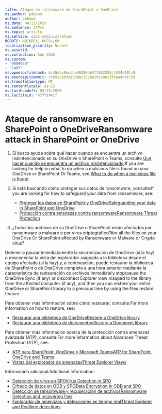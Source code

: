 ```yaml
---
title: Ataque de ransomware en SharePoint o OneDrive
ms.author: pebaum
author: pebaum
ms.date: 04/21/2020
ms.audience: ITPro
ms.topic: article
ms.service: o365-administration
ROBOTS: NOINDEX, NOFOLLOW
localization_priority: Normal
ms.assetid: ''
ms.collection: Adm_O365
ms.custom:
- "9000650"
- "2487"
ms.openlocfilehash: 6c48ebc0bccba40398b64f7002291cf844e10fc9
ms.sourcegitcommit: c6692ce0fa1358ec3529e59ca0ecdfdea4cdc759
ms.translationtype: MT
ms.contentlocale: es-ES
ms.lasthandoff: 09/15/2020
ms.locfileid: "47771441"
---
```

# <a name="ransomware-attack-in-sharepoint-or-onedrive"></a><span data-ttu-id="d8fad-102">Ataque de ransomware en SharePoint o OneDrive</span><span class="sxs-lookup"><span data-stu-id="d8fad-102">Ransomware attack in SharePoint or OneDrive</span></span>

1.  <span data-ttu-id="d8fad-103">Si busca ayuda sobre qué hacer cuando se encuentra un archivo malintencionado en su OneDrive o SharePoint o Teams, consulte [Qué hacer cuando se encuentra un archivo malintencionado](https://support.office.com/en-ie/article/what-to-do-when-a-malicious-file-is-found-in-sharepoint-online-onedrive-or-microsoft-teams-01e902ad-a903-4e0f-b093-1e1ac0c37ad2).</span><span class="sxs-lookup"><span data-stu-id="d8fad-103">If you are looking for help on what to do when a malicious file is found on your OneDrive or SharePoint Or Teams, see [What to do when a malicious file is found](https://support.office.com/en-ie/article/what-to-do-when-a-malicious-file-is-found-in-sharepoint-online-onedrive-or-microsoft-teams-01e902ad-a903-4e0f-b093-1e1ac0c37ad2).</span></span>
2. <span data-ttu-id="d8fad-104">Si está buscando cómo proteger sus datos de ransomware, consulte:</span><span class="sxs-lookup"><span data-stu-id="d8fad-104">If you are looking for how to safeguard your data from ransomware, see:</span></span>
    - [<span data-ttu-id="d8fad-105">Proteger los datos en SharePoint y OneDrive</span><span class="sxs-lookup"><span data-stu-id="d8fad-105">Safeguarding your data in SharePoint and OneDrive</span></span>](https://docs.microsoft.com/sharepoint/safeguarding-your-data) 
    - [<span data-ttu-id="d8fad-106">Protección contra amenazas contra ransomware</span><span class="sxs-lookup"><span data-stu-id="d8fad-106">Ransomware Threat Protection</span></span>](https://docs.microsoft.com/windows/security/threat-protection/intelligence/ransomware-malware)    

3.  <span data-ttu-id="d8fad-107">¿Todos los archivos de su OneDrive o SharePoint están afectados por ransomware o malware o por virus criptográfico?</span><span class="sxs-lookup"><span data-stu-id="d8fad-107">Are all the files on your OneDrive Or SharePoint affected by Ransomware or Malware or Crypto virus?</span></span> 

<span data-ttu-id="d8fad-108">Detener o pausar inmediatamente la sincronización de OneDrive (si la hay) o desconectar la vista del explorador asignada a la biblioteca desde el equipo afectado (si la hay) y, a continuación, puede restaurar la biblioteca de SharePoint o de OneDrive completa a una hora anterior mediante la característica de restauración de archivos.</span><span class="sxs-lookup"><span data-stu-id="d8fad-108">Immediately stop/pause the OneDrive Sync (if any) or disconnect Explorer view mapped to the library from the affected computer (if any), and then you can restore your entire OneDrive or SharePoint library to a previous time by using the files restore feature.</span></span> 

<span data-ttu-id="d8fad-109">Para obtener más información sobre cómo restaurar, consulte:</span><span class="sxs-lookup"><span data-stu-id="d8fad-109">For more information on how to restore, see:</span></span>

- [<span data-ttu-id="d8fad-110">Restaurar una biblioteca de OneDrive</span><span class="sxs-lookup"><span data-stu-id="d8fad-110">Restore a OneDrive library</span></span>](https://support.office.com/article/restore-your-onedrive-fa231298-759d-41cf-bcd0-25ac53eb8a150)
- [<span data-ttu-id="d8fad-111">Restaurar una biblioteca de documentos</span><span class="sxs-lookup"><span data-stu-id="d8fad-111">Restore a Document library</span></span>](https://support.office.com/article/restore-a-document-library-317791c3-8bd0-4dfd-8254-3ca90883d39a)

<span data-ttu-id="d8fad-112">Para obtener más información acerca de la protección contra amenazas avanzada (ATP), consulte:</span><span class="sxs-lookup"><span data-stu-id="d8fad-112">For more information about Advanced Threat Protection (ATP), see:</span></span>
- [<span data-ttu-id="d8fad-113">ATP para SharePoint, OneDrive y Microsoft Teams</span><span class="sxs-lookup"><span data-stu-id="d8fad-113">ATP for SharePoint, OneDrive and Teams</span></span>](https://docs.microsoft.com/microsoft-365/security/office-365-security/atp-for-spo-odb-and-teams)
- [<span data-ttu-id="d8fad-114">Vistas del explorador de amenazas</span><span class="sxs-lookup"><span data-stu-id="d8fad-114">Threat Explorer Views</span></span>](https://docs.microsoft.com/microsoft-365/security/office-365-security/threat-explorer-views)

<span data-ttu-id="d8fad-115">Información adicional:</span><span class="sxs-lookup"><span data-stu-id="d8fad-115">Additional Information:</span></span>

- [<span data-ttu-id="d8fad-116">Detección de virus en SPO</span><span class="sxs-lookup"><span data-stu-id="d8fad-116">Virus Detection in SPO</span></span>](https://docs.microsoft.com/microsoft-365/security/office-365-security/virus-detection-in-spo)</br>
- [<span data-ttu-id="d8fad-117">Cifrado de datos en ODB y SPO</span><span class="sxs-lookup"><span data-stu-id="d8fad-117">Data Encryption in ODB and SPO</span></span>](https://docs.microsoft.com/microsoft-365/compliance/data-encryption-in-odb-and-spo)</br>
- [<span data-ttu-id="d8fad-118">Detección de ransomware y recuperación de archivos</span><span class="sxs-lookup"><span data-stu-id="d8fad-118">Ransomware Detection and recovering files</span></span>](https://support.office.com/article/Ransomware-detection-and-recovering-your-files-0d90ec50-6bfd-40f4-acc7-b8c12c73637f)</br>
- [<span data-ttu-id="d8fad-119">Explorador de amenazas y detecciones en tiempo real</span><span class="sxs-lookup"><span data-stu-id="d8fad-119">Threat Explorer and Realtime detections</span></span>](https://docs.microsoft.com/microsoft-365/security/office-365-security/threat-explorer-views)